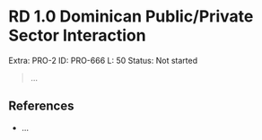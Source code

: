 # RD 1.0 Dominican Public/Private Sector Interaction

Extra: PRO-2
ID: PRO-666
L: 50
Status: Not started

> …
> 

## References

- …